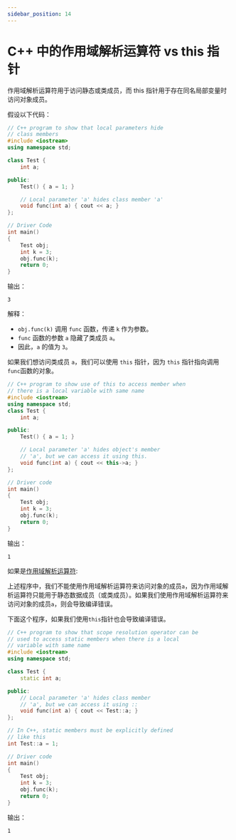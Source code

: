 ```yaml
---
sidebar_position: 14
---
```


# C++ 中的作用域解析运算符 vs this 指针

作用域解析运算符用于访问静态或类成员，而 this 指针用于存在同名局部变量时访问对象成员。

假设以下代码：

```cpp
// C++ program to show that local parameters hide
// class members
#include <iostream>
using namespace std;

class Test {
	int a;

public:
	Test() { a = 1; }

	// Local parameter 'a' hides class member 'a'
	void func(int a) { cout << a; }
};

// Driver Code
int main()
{
	Test obj;
	int k = 3;
	obj.func(k);
	return 0;
}
```

输出：

```
3
```

解释：

- `obj.func(k)` 调用 `func` 函数，传递 `k` 作为参数。
- `func` 函数的参数 `a` 隐藏了类成员 `a`。
- 因此，`a` 的值为 `3`。

如果我们想访问类成员 `a`，我们可以使用 `this` 指针，因为 `this` 指针指向调用`func`函数的对象。

```cpp
// C++ program to show use of this to access member when
// there is a local variable with same name
#include <iostream>
using namespace std;
class Test {
	int a;

public:
	Test() { a = 1; }

	// Local parameter 'a' hides object's member
	// 'a', but we can access it using this.
	void func(int a) { cout << this->a; }
};

// Driver code
int main()
{
	Test obj;
	int k = 3;
	obj.func(k);
	return 0;
}
```

输出：

```
1
```

如果是[作用域解析运算符](./):

上述程序中，我们不能使用作用域解析运算符来访问对象的成员`a`，因为作用域解析运算符只能用于静态数据成员（或类成员）。如果我们使用作用域解析运算符来访问对象的成员`a`，则会导致编译错误。

下面这个程序，如果我们使用`this`指针也会导致编译错误。

```cpp
// C++ program to show that scope resolution operator can be
// used to access static members when there is a local
// variable with same name
#include <iostream>
using namespace std;

class Test {
	static int a;

public:
	// Local parameter 'a' hides class member
	// 'a', but we can access it using ::
	void func(int a) { cout << Test::a; }
};

// In C++, static members must be explicitly defined
// like this
int Test::a = 1;

// Driver code
int main()
{
	Test obj;
	int k = 3;
	obj.func(k);
	return 0;
}

```

输出：

```
1
```
